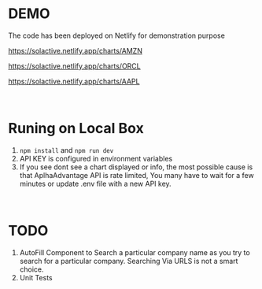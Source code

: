 # DEMO 
The code has been deployed on Netlify for demonstration purpose



https://solactive.netlify.app/charts/AMZN

https://solactive.netlify.app/charts/ORCL

https://solactive.netlify.app/charts/AAPL

<br />

# Runing on Local Box

1. `npm install` and `npm run dev`
2. API KEY is configured in environment variables
3. If you see dont see a chart displayed or info, the most possible cause is that AplhaAdvantage API is rate limited, You many have to wait for a few minutes or update .env file with a new API key.
<br />

# TODO

1. AutoFill Component to Search a particular company name as you try to search for a particular company. Searching Via URLS is not a smart choice.
2. Unit Tests